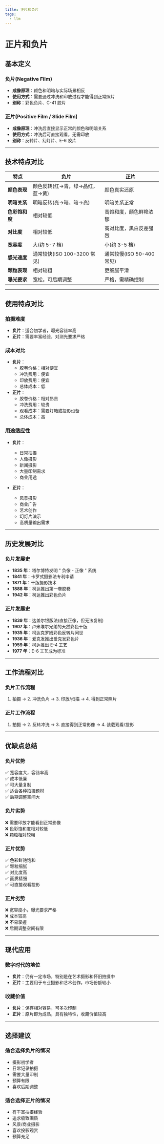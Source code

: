 ```yaml
---
title: 正片和负片
tags:
  - llm
---
```


# 正片和负片

## 基本定义

### 负片(Negative Film)

- **成像原理**：颜色和明暗与实际场景相反
- **使用方式**：需要通过冲洗和印放过程才能得到正常照片
- **别称**：彩色负片、C-41 胶片

### 正片(Positive Film / Slide Film)

- **成像原理**：冲洗后直接显示正常的颜色和明暗关系
- **使用方式**：冲洗后可直接观看，无需印放
- **别称**：反转片、幻灯片、E-6 胶片

---

## 技术特点对比

|特点|负片|正片|
|---|---|---|
|**颜色表现**|颜色反转(红→青，绿→品红，蓝→黄)|颜色真实还原|
|**明暗关系**|明暗反转(亮→暗，暗→亮)|明暗关系正常|
|**色彩饱和度**|相对较低|高饱和度，颜色鲜艳浓郁|
|**对比度**|相对较低|高对比度，黑白反差强烈|
|**宽容度**|大(约 5-7 档)|小(约 3-5 档)|
|**感光速度**|通常较快(ISO 100-3200 常见)|通常较慢(ISO 50-400 常见)|
|**颗粒表现**|相对较粗|更细腻平滑|
|**曝光要求**|宽松，可后期调整|严格，需精确控制|

---

## 使用特点对比

### 拍摄难度

- **负片**：适合初学者，曝光容错率高
- **正片**：需要丰富经验，对测光要求严格

### 成本对比

- **负片**：
    - 胶卷价格：相对便宜
    - 冲洗费用：便宜
    - 印放费用：便宜
    - 总体成本：低
- **正片**：
    - 胶卷价格：相对昂贵
    - 冲洗费用：较贵
    - 观看成本：需要灯箱或投影设备
    - 总体成本：高

### 用途适应性

- **负片**：
    
    - 日常拍摄
    - 人像摄影
    - 新闻摄影
    - 大量印制需求
    - 商业用途
- **正片**：
    
    - 风景摄影
    - 商业广告
    - 艺术创作
    - 幻灯片演示
    - 高质量输出需求

---

## 历史发展对比

### 负片发展史

- **1835 年**：塔尔博特发明 " 负像 - 正像 " 系统
- **1841 年**：卡罗式摄影法专利申请
- **1871 年**：干版摄影技术
- **1888 年**：柯达推出第一卷胶卷
- **1942 年**：柯达推出彩色负片

### 正片发展史

- **1839 年**：达盖尔银版法(直接正像，但无法复制)
- **1907 年**：卢米埃尔兄弟的天然彩色干版
- **1935 年**：柯达克罗姆彩色反转片问世
- **1936 年**：爱克发推出爱克发彩色片
- **1959 年**：柯达推出 E-4 工艺
- **1977 年**：E-6 工艺成为标准

---

## 工作流程对比

### 负片工作流程

1. 拍摄 → 2. 冲洗负片 → 3. 印放/扫描 → 4. 得到正常照片

### 正片工作流程

1. 拍摄 → 2. 反转冲洗 → 3. 直接得到正常影像 → 4. 装载观看/投影

---

## 优缺点总结

### 负片优势

✅ 宽容度大，容错率高  
✅ 成本低廉  
✅ 可大量复制  
✅ 适合各种拍摄题材  
✅ 后期调整空间大

### 负片劣势

❌ 需要印放才能看到正常影像  
❌ 色彩饱和度相对较低  
❌ 颗粒相对较粗

### 正片优势

✅ 色彩鲜艳饱和  
✅ 颗粒细腻  
✅ 对比度高  
✅ 画质精细  
✅ 可直接观看投影

### 正片劣势

❌ 宽容度小，曝光要求严格  
❌ 成本较高  
❌ 不易掌握  
❌ 后期调整空间有限

---

## 现代应用

### 数字时代的地位

- **负片**：仍有一定市场，特别是在艺术摄影和怀旧拍摄中
- **正片**：主要用于专业摄影和艺术创作，市场份额较小

### 收藏价值

- **负片**：保存相对容易，可多次印制
- **正片**：原片即为成品，具有独特性，收藏价值较高

---

## 选择建议

### 适合选择负片的情况

- 摄影初学者
- 日常记录拍摄
- 需要大量印制
- 预算有限
- 喜欢后期调整

### 适合选择正片的情况

- 有丰富拍摄经验
- 追求极致画质
- 风景/商业摄影
- 喜欢投影观赏
- 预算充足